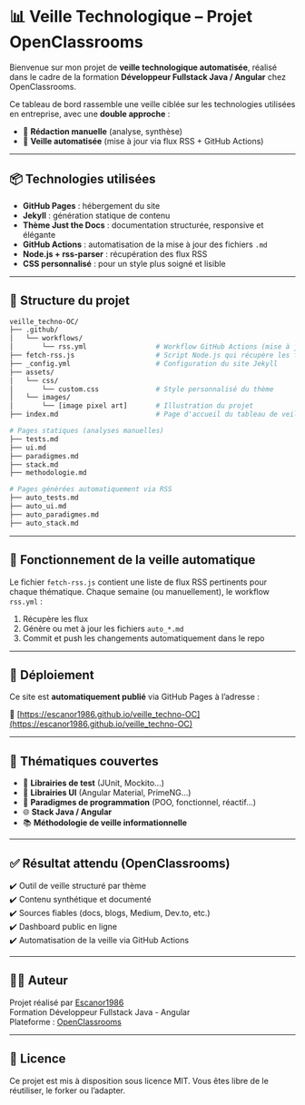 # 📊 Veille Technologique – Projet OpenClassrooms

Bienvenue sur mon projet de **veille technologique automatisée**, réalisé dans le cadre de la formation **Développeur Fullstack Java / Angular** chez OpenClassrooms.

Ce tableau de bord rassemble une veille ciblée sur les technologies utilisées en entreprise, avec une **double approche** :

- 📝 **Rédaction manuelle** (analyse, synthèse)
- 🤖 **Veille automatisée** (mise à jour via flux RSS + GitHub Actions)

---

## 📦 Technologies utilisées

- **GitHub Pages** : hébergement du site
- **Jekyll** : génération statique de contenu
- **Thème Just the Docs** : documentation structurée, responsive et élégante
- **GitHub Actions** : automatisation de la mise à jour des fichiers `.md`
- **Node.js + rss-parser** : récupération des flux RSS
- **CSS personnalisé** : pour un style plus soigné et lisible

---

## 🧱 Structure du projet

```bash
veille_techno-OC/
├── .github/
│   └── workflows/
│       └── rss.yml                 # Workflow GitHub Actions (mise à jour auto)
├── fetch-rss.js                    # Script Node.js qui récupère les flux RSS
├── _config.yml                     # Configuration du site Jekyll
├── assets/
│   └── css/
│       └── custom.css              # Style personnalisé du thème
│   └── images/
│       └── [image pixel art]       # Illustration du projet
├── index.md                        # Page d'accueil du tableau de veille

# Pages statiques (analyses manuelles)
├── tests.md
├── ui.md
├── paradigmes.md
├── stack.md
├── methodologie.md

# Pages générées automatiquement via RSS
├── auto_tests.md
├── auto_ui.md
├── auto_paradigmes.md
├── auto_stack.md
```

---

## 🔄 Fonctionnement de la veille automatique

Le fichier `fetch-rss.js` contient une liste de flux RSS pertinents pour chaque thématique. Chaque semaine (ou manuellement), le workflow `rss.yml` :

1. Récupère les flux
2. Génère ou met à jour les fichiers `auto_*.md`
3. Commit et push les changements automatiquement dans le repo

---

## 🚀 Déploiement

Ce site est **automatiquement publié** via GitHub Pages à l’adresse :

🔗 [https://escanor1986.github.io/veille_techno-OC](https://escanor1986.github.io/veille_techno-OC)

---

## 🧠 Thématiques couvertes

- 🔬 **Librairies de test** (JUnit, Mockito…)
- 🎨 **Librairies UI** (Angular Material, PrimeNG…)
- 🧠 **Paradigmes de programmation** (POO, fonctionnel, réactif…)
- 🌐 **Stack Java / Angular**
- 📚 **Méthodologie de veille informationnelle**

---

## ✅ Résultat attendu (OpenClassrooms)

✔️ Outil de veille structuré par thème  
✔️ Contenu synthétique et documenté  
✔️ Sources fiables (docs, blogs, Medium, Dev.to, etc.)  
✔️ Dashboard public en ligne  
✔️ Automatisation de la veille via GitHub Actions

---

## 👨‍💻 Auteur

Projet réalisé par [Escanor1986](https://github.com/Escanor1986)  
Formation Développeur Fullstack Java - Angular  
Plateforme : [OpenClassrooms](https://openclassrooms.com)

---

## 📃 Licence

Ce projet est mis à disposition sous licence MIT. Vous êtes libre de le réutiliser, le forker ou l’adapter.
